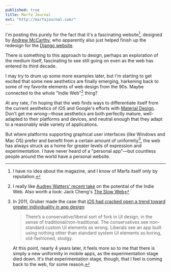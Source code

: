 ```yaml
---
published: true
title: Marfa Journal
ext: "http://marfajournal.com/"
---
```


I'm posting this purely for the fact that it's a fascinating website[^marfajournal], designed by [Andrew McCarthy](http://andrevv.com), who apparently also just helped finish up the redesign for the [Django website](https://www.djangoproject.com).

There is something to this approach to design, perhaps an exploration of the medium itself, fascinating to see still going on even as the web has entered its third decade.

I may try to drum up some more examples later, but I'm starting to get excited that some new aesthetics are finally emerging, harkening back to some of my favorite elements of web design from the 90s. Maybe connected to the whole "Indie Web"[^indieweb] thing?

At any rate, I'm hoping that the web finds ways to differentiate itself from the current aesthetics of iOS and Google's efforts with [Material Design](http://www.google.com/design/spec/material-design/introduction.html). Don't get me wrong—those aesthetics are both perfectly mature, well-adapted to their platforms and devices, and neutral enough that they adapt to a reasonably wide variety of applications.

But where platforms supporting graphical user interfaces (like Windows and Mac OS) prefer and benefit from a certain amount of uniformity[^gruber-uniformity], the web has always struck as a home for greater levels of expression and experimentation. I have never heard of a "personal app"—but countless people around the world have a personal website.

[^marfajournal]: I have no idea about the magazine, and I know of Marfa itself only by reputation.

[^indieweb]: I really like [Audrey Watters' recent take](http://2014trends.hackeducation.com/indie.html) on the potential of the Indie Web. Also worth a look: Jack Cheng's [The Slow Web](http://jackcheng.com/the-slow-web)

[^gruber-uniformity]: In 2011, Gruber made the case that [iOS had cracked open a trend toward greater individuality in app design](http://daringfireball.net/2011/01/uniformity_vs_individuality_in_mac_ui_design):
    
    > There’s a conservative/liberal sort of fork in UI design, in the sense of traditional/non-traditional. The conservatives see non-standard custom UI elements as wrong. Liberals see an app built using nothing other than standard system UI elements as boring, old-fashioned, stodgy.
    
    At this point, nearly 4 years later, it feels more so to me that there is simply a new uniformity in mobile apps, as the experimentation stage died down. It's that experimentation stage, though, that I feel is coming back to the web, for some reason.